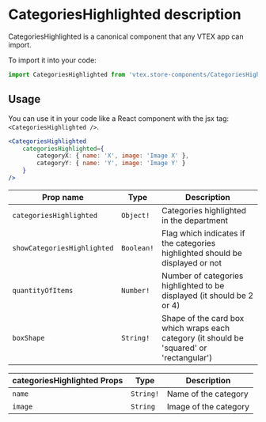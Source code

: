 # CategoriesHighlighted description
CategoriesHighlighted is a canonical component that any VTEX app can import.

To import it into your code: 
```js
import CategoriesHighlighted from 'vtex.store-components/CategoriesHighlighted'
```

## Usage
You can use it in your code like a React component with the jsx tag: `<CategoriesHighlighted />`. 
```jsx
<CategoriesHighlighted 
    categoriesHighlighted={ 
        categoryX: { name: 'X', image: 'Image X' }, 
        categoryY: { name: 'Y', image: 'Image Y' } 
    } 
/>
```

| Prop name                           | Type       | Description                                                                               |
| ----------------------------------- | ---------- | ----------------------------------------------------------------------------------------- |
| `categoriesHighlighted`             | `Object!`  | Categories highlighted in the department                                                  |
| `showCategoriesHighlighted`         | `Boolean!` | Flag which indicates if the categories highlighted should be displayed or not             |
| `quantityOfItems`                   | `Number!`  | Number of categories highlighted to be displayed (it should be 2 or 4)                    |
| `boxShape`                          | `String!`  | Shape of the card box which wraps each category (it should be 'squared' or 'rectangular') |                               

| categoriesHighlighted Props         | Type       | Description                                                                               |
| ----------------------------------- | ---------- | ----------------------------------------------------------------------------------------- |
| `name`                              | `String!`  | Name of the category                                                                      |
| `image`                             | `String`   | Image of the category                                                                     |

